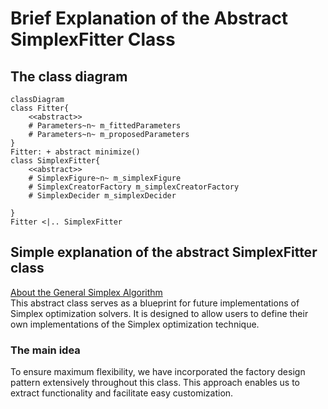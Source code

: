# Brief Explanation of the Abstract SimplexFitter Class

## The class diagram
```mermaid
classDiagram
class Fitter{
    <<abstract>>
    # Parameters~n~ m_fittedParameters
    # Parameters~n~ m_proposedParameters
}
Fitter: + abstract minimize()
class SimplexFitter{
    <<abstract>>
    # SimplexFigure~n~ m_simplexFigure
    # SimplexCreatorFactory m_simplexCreatorFactory
    # SimplexDecider m_simplexDecider

}
Fitter <|.. SimplexFitter
```

## Simple explanation of the abstract SimplexFitter class
[About the General Simplex Algorithm](https://nils-olovsson.se/articles/downhill_simplex/#citation-crane)  
This abstract class serves as a blueprint for future implementations of Simplex optimization solvers. It is designed to allow users to define their own implementations of the Simplex optimization technique.

### The main idea
To ensure maximum flexibility, we have incorporated the factory design pattern extensively throughout this class. This approach enables us to extract functionality and facilitate easy customization.

